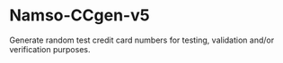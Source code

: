 # Namso-CCgen-v5
Generate random test credit card numbers for testing, validation and/or verification purposes.
